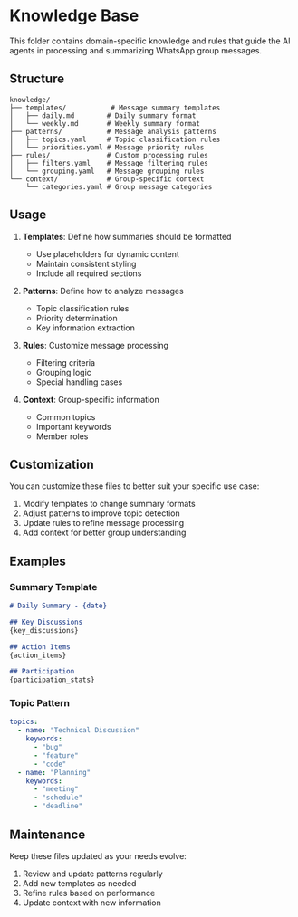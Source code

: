 # Knowledge Base

This folder contains domain-specific knowledge and rules that guide the AI agents in processing and summarizing WhatsApp group messages.

## Structure

```
knowledge/
├── templates/           # Message summary templates
│   ├── daily.md        # Daily summary format
│   └── weekly.md       # Weekly summary format
├── patterns/           # Message analysis patterns
│   ├── topics.yaml     # Topic classification rules
│   └── priorities.yaml # Message priority rules
├── rules/              # Custom processing rules
│   ├── filters.yaml    # Message filtering rules
│   └── grouping.yaml   # Message grouping rules
└── context/            # Group-specific context
    └── categories.yaml # Group message categories
```

## Usage

1. **Templates**: Define how summaries should be formatted
   - Use placeholders for dynamic content
   - Maintain consistent styling
   - Include all required sections

2. **Patterns**: Define how to analyze messages
   - Topic classification rules
   - Priority determination
   - Key information extraction

3. **Rules**: Customize message processing
   - Filtering criteria
   - Grouping logic
   - Special handling cases

4. **Context**: Group-specific information
   - Common topics
   - Important keywords
   - Member roles

## Customization

You can customize these files to better suit your specific use case:

1. Modify templates to change summary formats
2. Adjust patterns to improve topic detection
3. Update rules to refine message processing
4. Add context for better group understanding

## Examples

### Summary Template
```markdown
# Daily Summary - {date}

## Key Discussions
{key_discussions}

## Action Items
{action_items}

## Participation
{participation_stats}
```

### Topic Pattern
```yaml
topics:
  - name: "Technical Discussion"
    keywords:
      - "bug"
      - "feature"
      - "code"
  - name: "Planning"
    keywords:
      - "meeting"
      - "schedule"
      - "deadline"
```

## Maintenance

Keep these files updated as your needs evolve:
1. Review and update patterns regularly
2. Add new templates as needed
3. Refine rules based on performance
4. Update context with new information 